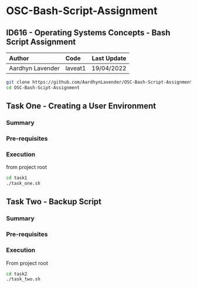 # OSC-Bash-Script-Assignment
## ID616 - Operating Systems Concepts - Bash Script Assignment
|Author|Code|Last Update|
|:---|:---|---:|
|Aardhyn Lavender|laveat1|19/04/2022|

```bash
git clone https://github.com/AardhynLavender/OSC-Bash-Script-Assignment/
cd OSC-Bash-Scipt-Assignment
```

## Task One - Creating a User Environment

### Summary

### Pre-requisites

### Execution

from project root

```bash
cd task1
./task_one.sh
```

## Task Two - Backup Script

### Summary

### Pre-requisites

### Execution

From project root

```bash
cd task2
./task_two.sh
```
